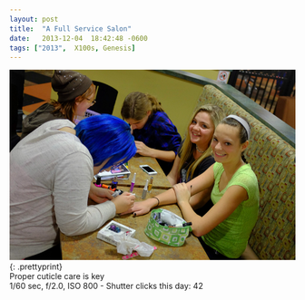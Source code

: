 ```yaml
---
layout: post
title:  "A Full Service Salon"
date:   2013-12-04  18:42:48 -0600
tags: ["2013",  X100s, Genesis]
---
```

![:title](/images/2013/2013_1204_DSCF1155.jpg)
{: .prettyprint}  
Proper cuticle care is key  
1/60 sec, f/2.0, ISO 800 - Shutter clicks this day: 42